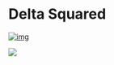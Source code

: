 # Delta Squared

[![img](https://cdn.discordapp.com/avatars/999986010123415612/9c0100b8998fe9dd35722fa7647a0433.png?size=4096)]()

![](https://img.shields.io/github/all-contributors/Atidipt123/deltasquared)